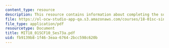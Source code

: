 ```yaml
---
content_type: resource
description: This resource contains information about completing the square.
file: https://ol-ocw-studio-app-qa.s3.amazonaws.com/courses/18-01sc-single-variable-calculus-fall-2010/fb9139b81f463eaa67642bcc598c620b_MIT18_01SCF10_Ses73a.pdf
file_type: application/pdf
resourcetype: Document
title: MIT18_01SCF10_Ses73a.pdf
uid: fb9139b8-1f46-3eaa-6764-2bcc598c620b
---
```

